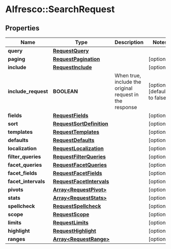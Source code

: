 # Alfresco::SearchRequest

## Properties
Name | Type | Description | Notes
------------ | ------------- | ------------- | -------------
**query** | [**RequestQuery**](RequestQuery.md) |  | 
**paging** | [**RequestPagination**](RequestPagination.md) |  | [optional] 
**include** | [**RequestInclude**](RequestInclude.md) |  | [optional] 
**include_request** | **BOOLEAN** | When true, include the original request in the response | [optional] [default to false]
**fields** | [**RequestFields**](RequestFields.md) |  | [optional] 
**sort** | [**RequestSortDefinition**](RequestSortDefinition.md) |  | [optional] 
**templates** | [**RequestTemplates**](RequestTemplates.md) |  | [optional] 
**defaults** | [**RequestDefaults**](RequestDefaults.md) |  | [optional] 
**localization** | [**RequestLocalization**](RequestLocalization.md) |  | [optional] 
**filter_queries** | [**RequestFilterQueries**](RequestFilterQueries.md) |  | [optional] 
**facet_queries** | [**RequestFacetQueries**](RequestFacetQueries.md) |  | [optional] 
**facet_fields** | [**RequestFacetFields**](RequestFacetFields.md) |  | [optional] 
**facet_intervals** | [**RequestFacetIntervals**](RequestFacetIntervals.md) |  | [optional] 
**pivots** | [**Array&lt;RequestPivot&gt;**](RequestPivot.md) |  | [optional] 
**stats** | [**Array&lt;RequestStats&gt;**](RequestStats.md) |  | [optional] 
**spellcheck** | [**RequestSpellcheck**](RequestSpellcheck.md) |  | [optional] 
**scope** | [**RequestScope**](RequestScope.md) |  | [optional] 
**limits** | [**RequestLimits**](RequestLimits.md) |  | [optional] 
**highlight** | [**RequestHighlight**](RequestHighlight.md) |  | [optional] 
**ranges** | [**Array&lt;RequestRange&gt;**](RequestRange.md) |  | [optional] 


